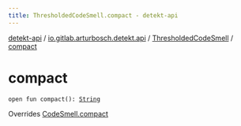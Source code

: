 ```yaml
---
title: ThresholdedCodeSmell.compact - detekt-api
---
```


[detekt-api](../../index.html) / [io.gitlab.arturbosch.detekt.api](../index.html) / [ThresholdedCodeSmell](index.html) / [compact](./compact.html)

# compact

`open fun compact(): `[`String`](https://kotlinlang.org/api/latest/jvm/stdlib/kotlin/-string/index.html)

Overrides [CodeSmell.compact](../-code-smell/compact.html)

